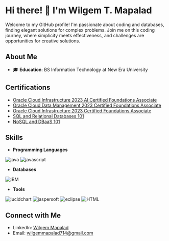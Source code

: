 # Hi there! 👋 I'm Wilgem T. Mapalad

Welcome to my GitHub profile! I'm passionate about coding and databases, finding elegant solutions for complex problems. Join me on this coding journey, where simplicity meets effectiveness, and challenges are opportunities for creative solutions.

## About Me

- 🎓 **Education**: BS Information Technology at New Era University

## Certifications

- [Oracle Cloud Infrastructure 2023 AI Certified Foundations Associate](https://catalog-education.oracle.com/pls/certview/sharebadge?id=F7984E15CB7B435C6B1DFF1D32EB11031023108F76A676696D6CCE9CC35B8CC1&fbclid=IwAR100FWRfYQpLDBNzPPWYDPVpUqUvbkvkVUPqvCb5blMp5ptIVGmz_fMPG4)
- [Oracle Cloud Data Management 2023 Certified Foundations Associate](https://catalog-education.oracle.com/pls/certview/sharebadge?id=905EE08407389F1ECE82AE210060510F1615FDC5D9FF74FDA96757C8B3F09F9A&fbclid=IwAR2-M26Dw9fUK1b4RoByxxYX59lFAyqFZMdLYyD3cnz356wbkqlN8aZfBQU)
- [Oracle Cloud Infrastructure 2023 Certified Foundations Associate](https://catalog-education.oracle.com/pls/certview/sharebadge?id=D9E6B8EBB15E06B3A1621BD37D817A7493D63A5F1F1A485AA6EF0094395F8AF4&fbclid=IwAR0GsrLssynPaMWv_bEwIlkMMfGZQnNefuaSeeFixQLEeQpk4XBHsba3YRA)
- [SQL and Relational Databases 101](https://courses.cognitiveclass.ai/certificates/f0d5518dfd5a4de480479faa0b276bc9)
- [NoSQL and DBaaS 101](https://courses.cognitiveclass.ai/certificates/c5e07481ccc840f3b10ea387ef354e89)

## Skills

- **Programming Languages**


![java](https://github.com/WilgemMapalad/WilgemMapalad/assets/136047878/a656edde-d42c-4722-8da4-016035ed8cce) 
![javascript](https://github.com/WilgemMapalad/WilgemMapalad/assets/136047878/73177641-a09b-4c09-ba27-7955fdd72b19)


     
- **Databases**


![IBM](https://github.com/WilgemMapalad/WilgemMapalad/assets/136047878/a40f5ed5-98f0-4a29-a4d0-b1df67a9cd3e)



- **Tools**


![lucidchart](https://github.com/WilgemMapalad/WilgemMapalad/assets/136047878/7dacb242-c681-49f7-9216-f75f4787d690)
![jaspersoft](https://github.com/WilgemMapalad/WilgemMapalad/assets/136047878/7de06feb-c76d-4e3c-906e-11d4f68b1c21)
![eclipse](https://github.com/WilgemMapalad/WilgemMapalad/assets/136047878/059b2a9d-80ec-4450-a2b7-cc17e15fedca)
![HTML](https://github.com/WilgemMapalad/WilgemMapalad/assets/136047878/d0f8e7f3-7580-4a74-8e63-ccb3a0fee18d)


## Connect with Me

- LinkedIn: [Wilgem Mapalad](https://www.linkedin.com/in/wilgem-mapalad-345909276/?utm_source=share&utm_campaign=share_via&utm_content=profile&utm_medium=android_app)
- Email: wilgemmapalad714@gmail.com
